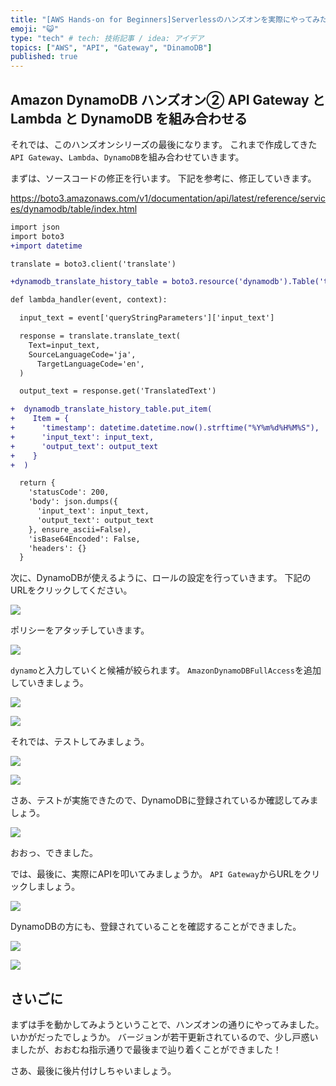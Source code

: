 ```yaml
---
title: "[AWS Hands-on for Beginners]Serverlessのハンズオンを実際にやってみたよ（6）"
emoji: "😺"
type: "tech" # tech: 技術記事 / idea: アイデア
topics: ["AWS", "API", "Gateway", "DinamoDB"]
published: true
---
```


## Amazon DynamoDB ハンズオン② API Gateway と Lambda と DynamoDB を組み合わせる

それでは、このハンズオンシリーズの最後になります。
これまで作成してきた`API Gateway`、`Lambda`、`DynamoDB`を組み合わせていきます。



まずは、ソースコードの修正を行います。
下記を参考に、修正していきます。

https://boto3.amazonaws.com/v1/documentation/api/latest/reference/services/dynamodb/table/index.html


```diff
import json
import boto3
+import datetime

translate = boto3.client('translate')

+dynamodb_translate_history_table = boto3.resource('dynamodb').Table('translate-history')

def lambda_handler(event, context):

  input_text = event['queryStringParameters']['input_text']

  response = translate.translate_text(
    Text=input_text,
    SourceLanguageCode='ja',
      TargetLanguageCode='en',
  )

  output_text = response.get('TranslatedText')

+  dynamodb_translate_history_table.put_item(
+    Item = {
+      'timestamp': datetime.datetime.now().strftime("%Y%m%d%H%M%S"),
+      'input_text': input_text,
+      'output_text': output_text
+    }
+  )

  return {
    'statusCode': 200,
    'body': json.dumps({
      'input_text': input_text,
      'output_text': output_text
    }, ensure_ascii=False),
    'isBase64Encoded': False,
    'headers': {}
  }
```

次に、DynamoDBが使えるように、ロールの設定を行っていきます。
下記のURLをクリックしてください。


![](/images/aws-serverless-handson-06/2023-06-30-20-03-34.png)

ポリシーをアタッチしていきます。


![](/images/aws-serverless-handson-06/2023-06-30-20-05-18.png)

`dynamo`と入力していくと候補が絞られます。
`AmazonDynamoDBFullAccess`を追加していきましょう。

![](/images/aws-serverless-handson-06/2023-06-30-20-06-27.png)

![](/images/aws-serverless-handson-06/2023-06-30-20-07-15.png)

それでは、テストしてみましょう。

![](/images/aws-serverless-handson-06/2023-06-30-20-08-44.png)


![](/images/aws-serverless-handson-06/2023-06-30-20-09-17.png)

さあ、テストが実施できたので、DynamoDBに登録されているか確認してみましょう。

![](/images/aws-serverless-handson-06/2023-06-30-20-09-39.png)

おおっ、できました。

では、最後に、実際にAPIを叩いてみましょうか。
`API Gateway`からURLをクリックしましょう。

![](/images/aws-serverless-handson-06/2023-06-30-20-15-30.png)

DynamoDBの方にも、登録されていることを確認することができました。

![](/images/aws-serverless-handson-06/2023-06-30-20-16-28.png)


![](/images/aws-serverless-handson-06/2023-06-30-20-13-33.png)

## さいごに
まずは手を動かしてみようということで、ハンズオンの通りにやってみました。
いかがだったでしょうか。
バージョンが若干更新されているので、少し戸惑いましたが、おおむね指示通りで最後まで辿り着くことができました！

さあ、最後に後片付けしちゃいましょう。
